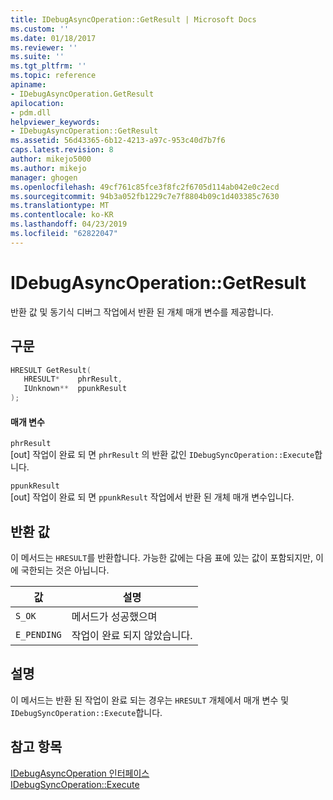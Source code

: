 ```yaml
---
title: IDebugAsyncOperation::GetResult | Microsoft Docs
ms.custom: ''
ms.date: 01/18/2017
ms.reviewer: ''
ms.suite: ''
ms.tgt_pltfrm: ''
ms.topic: reference
apiname:
- IDebugAsyncOperation.GetResult
apilocation:
- pdm.dll
helpviewer_keywords:
- IDebugAsyncOperation::GetResult
ms.assetid: 56d43365-6b12-4213-a97c-953c40d7b7f6
caps.latest.revision: 8
author: mikejo5000
ms.author: mikejo
manager: ghogen
ms.openlocfilehash: 49cf761c85fce3f8fc2f6705d114ab042e0c2ecd
ms.sourcegitcommit: 94b3a052fb1229c7e7f8804b09c1d403385c7630
ms.translationtype: MT
ms.contentlocale: ko-KR
ms.lasthandoff: 04/23/2019
ms.locfileid: "62822047"
---
```

# <a name="idebugasyncoperationgetresult"></a>IDebugAsyncOperation::GetResult
반환 값 및 동기식 디버그 작업에서 반환 된 개체 매개 변수를 제공합니다.  
  
## <a name="syntax"></a>구문  
  
```cpp
HRESULT GetResult(  
   HRESULT*    phrResult,  
   IUnknown**  ppunkResult  
);  
```  
  
#### <a name="parameters"></a>매개 변수  
 `phrResult`  
 [out] 작업이 완료 되 면 `phrResult` 의 반환 값인 `IDebugSyncOperation::Execute`합니다.  
  
 `ppunkResult`  
 [out] 작업이 완료 되 면 `ppunkResult` 작업에서 반환 된 개체 매개 변수입니다.  
  
## <a name="return-value"></a>반환 값  
 이 메서드는 `HRESULT`를 반환합니다. 가능한 값에는 다음 표에 있는 값이 포함되지만, 이에 국한되는 것은 아닙니다.  
  
|값|설명|  
|-----------|-----------------|  
|`S_OK`|메서드가 성공했으며|  
|`E_PENDING`|작업이 완료 되지 않았습니다.|  
  
## <a name="remarks"></a>설명  
 이 메서드는 반환 된 작업이 완료 되는 경우는 `HRESULT` 개체에서 매개 변수 및 `IDebugSyncOperation::Execute`합니다.  
  
## <a name="see-also"></a>참고 항목  
 [IDebugAsyncOperation 인터페이스](../../winscript/reference/idebugasyncoperation-interface.md)   
 [IDebugSyncOperation::Execute](../../winscript/reference/idebugsyncoperation-execute.md)